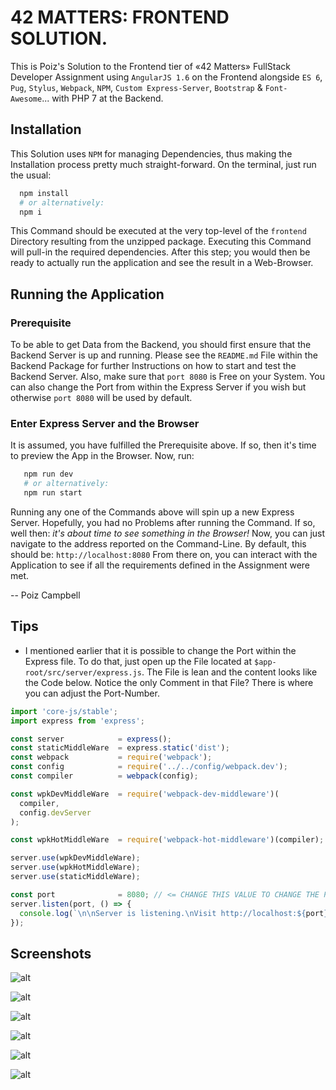 # 42 MATTERS: FRONTEND SOLUTION.
This is Poiz's Solution to the Frontend tier of «42 Matters» FullStack Developer Assignment 
using `AngularJS 1.6` on the Frontend alongside `ES 6`, `Pug`, `Stylus`, `Webpack`, `NPM`, 
`Custom Express-Server`, `Bootstrap` & `Font-Awesome`... with PHP 7 at the Backend.


## Installation
  This Solution uses `NPM` for managing  Dependencies, thus making the Installation process 
  pretty much straight-forward. On the terminal, just run the usual: 
```sh
  npm install 
  # or alternatively: 
  npm i
```
This Command should be executed at the very top-level of the `frontend` Directory resulting from 
the unzipped package. Executing this Command will pull-in the required dependencies. 
After this step; you would then be ready to actually run the application and see the result in a Web-Browser.  

## Running the Application
  
### Prerequisite
  To be able to get Data from the Backend, you should first ensure that the Backend Server 
  is up and running. Please see the `README.md` File within the Backend Package for further Instructions
  on how to start and test the Backend Server. Also, make sure that `port 8080` is Free on your System. 
  You can also change the Port from within the Express Server if you wish but otherwise `port 8080` will be used by default.
### Enter Express Server and the Browser
 It is assumed, you have fulfilled the Prerequisite above. If so, then it's time to preview the App in the Browser.
 Now, run:
 ```sh 
    npm run dev
    # or alternatively:
    npm run start 
```
Running any one of the Commands above will spin up a new Express Server. Hopefully, you had no Problems
after running the Command. If so, well then: *it's about time to see something in the Browser!* 
Now, you can just navigate to the address
reported on the Command-Line. By default, this should be: `http://localhost:8080` 
From there on, you can interact with the Application to see if all the requirements defined 
in the Assignment were met.

-- Poiz Campbell


## Tips
* I mentioned earlier that it is possible to change the Port within the Express file. To do that, 
just open up the File located at `$app-root/src/server/express.js`. The File is lean and the content
looks like the Code below. Notice the only Comment in that File? There is where you can 
adjust the Port-Number.

```javascript
import 'core-js/stable';
import express from 'express';

const server            = express();
const staticMiddleWare  = express.static('dist');
const webpack           = require('webpack');
const config            = require('../../config/webpack.dev');
const compiler          = webpack(config);

const wpkDevMiddleWare  = require('webpack-dev-middleware')(
  compiler,
  config.devServer
);

const wpkHotMiddleWare  = require('webpack-hot-middleware')(compiler);

server.use(wpkDevMiddleWare);
server.use(wpkHotMiddleWare);
server.use(staticMiddleWare);

const port              = 8080; // <= CHANGE THIS VALUE TO CHANGE THE PORT.
server.listen(port, () => {
  console.log(`\n\nServer is listening.\nVisit http://localhost:${port}\n\n`);
});

```

## Screenshots

![alt](http://poiz.me/screenshots/front-end-cli-screen-shot-01.jpg)

![alt](http://poiz.me/screenshots/front-end-screen-shot-01.jpg)

![alt](http://poiz.me/screenshots/front-end-screen-shot-02.jpg)

![alt](http://poiz.me/screenshots/front-end-screen-shot-03.jpg)

![alt](http://poiz.me/screenshots/front-end-screen-shot-04.jpg)

![alt](http://poiz.me/screenshots/front-end-screen-shot-mobile-01.jpg)

